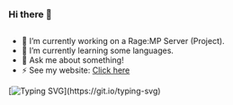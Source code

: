 ### Hi there 👋
##
- 🔭 I’m currently working on a Rage:MP Server (Project).
- 🌱 I’m currently learning some languages.
- 💬 Ask me about something!
- ⚡ See my website: [Click here](http://pedrompdev.ml)



[![Typing SVG](https://readme-typing-svg.herokuapp.com?color=E1F700&lines=Hello%2C+I'm+PedroMP.;Welcome+to+my+github+profile.)](https://git.io/typing-svg)
